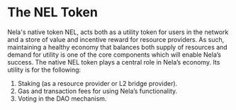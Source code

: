 # The NEL Token

Nela's native token NEL, acts both as a utility token for users in the network and a store of value and incentive reward for resource providers. As such, maintaining a healthy economy that balances both supply of resources and demand for utility is one of the core components which will enable Nela’s success. The native NEL token plays a central role in Nela’s economy. Its utility is for the following:

1. Staking (as a resource provider or L2 bridge provider).
2. Gas and transaction fees for using Nela’s functionality.
3. Voting in the DAO mechanism.
